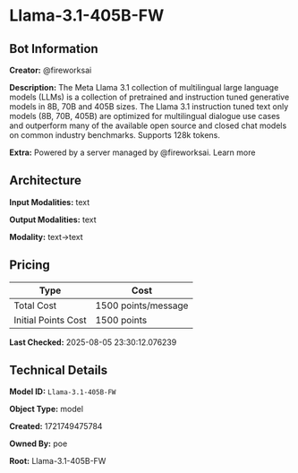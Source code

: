 # Llama-3.1-405B-FW

## Bot Information

**Creator:** @fireworksai

**Description:** The Meta Llama 3.1 collection of multilingual large language models (LLMs) is a collection of pretrained and instruction tuned generative models in 8B, 70B and 405B sizes. The Llama 3.1 instruction tuned text only models (8B, 70B, 405B) are optimized for multilingual dialogue use cases and outperform many of the available open source and closed chat models on common industry benchmarks. Supports 128k tokens.

**Extra:** Powered by a server managed by @fireworksai. Learn more


## Architecture

**Input Modalities:** text

**Output Modalities:** text

**Modality:** text->text


## Pricing

| Type | Cost |
|------|------|
| Total Cost | 1500 points/message |
| Initial Points Cost | 1500 points |

**Last Checked:** 2025-08-05 23:30:12.076239


## Technical Details

**Model ID:** `Llama-3.1-405B-FW`

**Object Type:** model

**Created:** 1721749475784

**Owned By:** poe

**Root:** Llama-3.1-405B-FW
